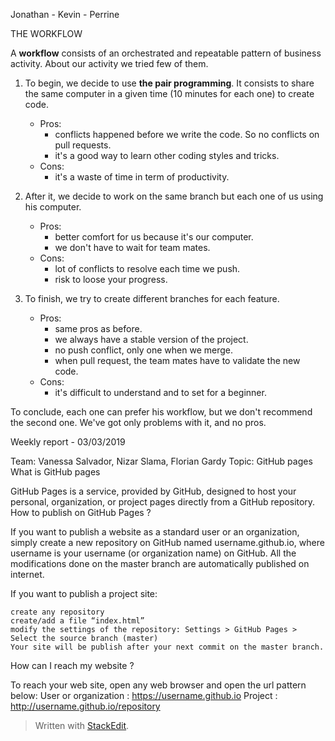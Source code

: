 ﻿Jonathan - Kevin - Perrine

THE WORKFLOW

A **workflow** consists of an orchestrated and repeatable pattern of business activity.
About our activity we tried few of them.

1) To begin, we decide to use **the pair programming**. It consists to share the same computer in a given time (10 minutes for each one) to create code. 

	- Pros: 
		- conflicts happened before we write the code. So no conflicts on pull requests.
		- it's a good way to learn other coding styles and tricks.
	- Cons:
		- it's a waste of time in term of productivity.

2) After it, we decide to work on the same branch but each one of us using his computer.
	- Pros: 
		- better comfort for us because it's our computer.
		- we don't have to wait for team mates.
	- Cons:
		- lot of conflicts to resolve each time we push.
		- risk to loose your progress.

3) To finish, we try to create different branches for each feature.
	- Pros: 
	 	- same pros as before.
		- we always have a stable version of the project.
		- no push conflict, only one when we merge.
		- when pull request, the team mates have to validate the new code.
	- Cons:
		- it's difficult to understand and to set for a beginner.

To conclude, each one can prefer his workflow, but we don't recommend the second one. 
We've got only problems with it, and no pros.
		
Weekly report - 03/03/2019

Team: Vanessa Salvador, Nizar Slama, Florian Gardy
Topic: GitHub pages
What is GitHub pages

GitHub Pages is a service, provided by GitHub, designed to host your personal, organization, or project pages directly from a GitHub repository.
How to publish on GitHub Pages ?

If you want to publish a website as a standard user or an organization, simply create a new repository on GitHub named username.github.io, where username is your username (or organization name) on GitHub.
All the modifications done on the master branch are automatically published on internet.

If you want to publish a project site:

    create any repository
    create/add a file “index.html”
    modify the settings of the repository: Settings > GitHub Pages > Select the source branch (master)
    Your site will be publish after your next commit on the master branch.

How can I reach my website ?

To reach your web site, open any web browser and open the url pattern below:
User or organization : https://username.github.io
Project : http://username.github.io/repository
		


> Written with [StackEdit](https://stackedit.io/).
